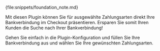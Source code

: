 {file:snippets/foundation_note.md}

Mit diesen Plugin können Sie für ausgewählte Zahlungsarten direkt Ihre Bankverbindung im Checkout präsentieren. Ersparen Sie somit Ihren Kunden die Suche nach Ihrer Bankverbindung!

Gehen Sie einfach in die Plugin-Konfiguration und füllen Sie Ihre Bankverbindung aus und wählen Sie Ihre gewünschten Zahlungsarten.

